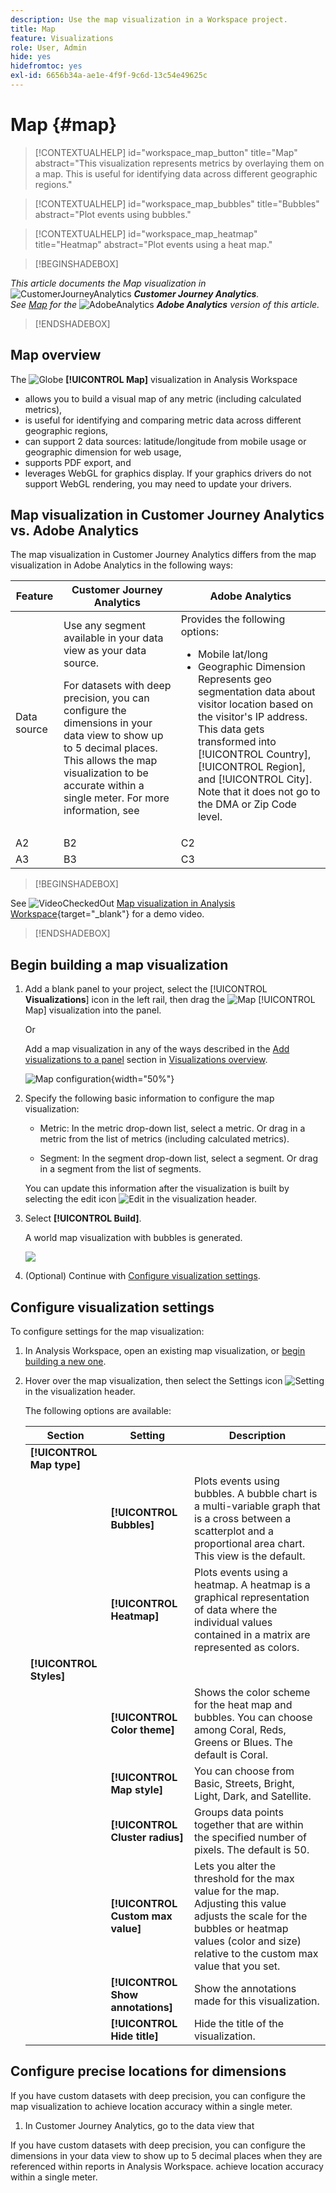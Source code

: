 ```yaml
---
description: Use the map visualization in a Workspace project.
title: Map
feature: Visualizations
role: User, Admin
hide: yes
hidefromtoc: yes
exl-id: 6656b34a-ae1e-4f9f-9c6d-13c54e49625c
---
```

# Map {#map}

<!-- markdownlint-disable MD034 -->

>[!CONTEXTUALHELP]
>id="workspace_map_button"
>title="Map"
>abstract="This visualization represents metrics by overlaying them on a map. This is useful for identifying data across different geographic regions."

<!-- markdownlint-enable MD034 -->

<!-- markdownlint-disable MD034 -->

>[!CONTEXTUALHELP]
>id="workspace_map_bubbles"
>title="Bubbles"
>abstract="Plot events using bubbles."

<!-- markdownlint-enable MD034 -->

<!-- markdownlint-disable MD034 -->

>[!CONTEXTUALHELP]
>id="workspace_map_heatmap"
>title="Heatmap"
>abstract="Plot events using a heat map."

<!-- markdownlint-enable MD034 -->


>[!BEGINSHADEBOX]

_This article documents the Map visualization in_ ![CustomerJourneyAnalytics](/help/assets/icons/CustomerJourneyAnalytics.svg) _**Customer Journey Analytics**._<br/>_See [Map](https://experienceleague.adobe.com/en/docs/analytics/analyze/analysis-workspace/visualizations/map-visualization) for the_ ![AdobeAnalytics](/help/assets/icons/AdobeAnalytics.svg) _**Adobe Analytics** version of this article._

>[!ENDSHADEBOX]

## Map overview

The ![Globe](/help/assets/icons/Globe.svg) **[!UICONTROL Map]** visualization in Analysis Workspace

* allows you to build a visual map of any metric (including calculated metrics),
* is useful for identifying and comparing metric data across different geographic regions,
* can support 2 data sources: latitude/longitude from mobile usage or geographic dimension for web usage,
* supports PDF export, and
* leverages WebGL for graphics display. If your graphics drivers do not support WebGL rendering, you may need to update your drivers.

## Map visualization in Customer Journey Analytics vs. Adobe Analytics

The map visualization in Customer Journey Analytics differs from the map visualization in Adobe Analytics in the following ways:


| Feature | Customer Journey Analytics | Adobe Analytics |
|---------|----------|---------|
| Data source | Use any segment available in your data view as your data source.<p>For datasets with deep precision, you can configure the dimensions in your data view to show up to 5 decimal places. This allows the map visualization to be accurate within a single meter. For more information, see </p>  | Provides the following options: <ul><li>Mobile lat/long</li><li>Geographic Dimension<br/>Represents geo segmentation data about visitor location based on the visitor's IP address. This data gets transformed into [!UICONTROL Country], [!UICONTROL Region], and [!UICONTROL City]. Note that it does not go to the DMA or Zip Code level.</li></ul> |
| A2 | B2 | C2 |
| A3 | B3 | C3 |


>[!BEGINSHADEBOX]

See ![VideoCheckedOut](/help/assets/icons/VideoCheckedOut.svg) [Map visualization in Analysis Workspace](https://video.tv.adobe.com/v/23559/?quality=12){target=&#34;_blank&#34;} for a demo video.

>[!ENDSHADEBOX]


## Begin building a map visualization

1. Add a blank panel to your project, select the [!UICONTROL **Visualizations**] icon in the left rail, then drag the ![Map](/help/assets/icons/Globe.svg) [!UICONTROL Map] visualization into the panel. 

   Or

   Add a map visualization in any of the ways described in the [Add visualizations to a panel](/help/analysis-workspace/visualizations/freeform-analysis-visualizations.md#add-visualizations-to-a-panel) section in [Visualizations overview](/help/analysis-workspace/visualizations/freeform-analysis-visualizations.md).

   ![Map configuration](assets/map-configuration.png){width="50%"}

1. Specify the following basic information to configure the map visualization:

   * Metric: In the metric drop-down list, select a metric. Or drag in a metric from the list of metrics (including calculated metrics).

   * Segment: In the segment drop-down list, select a segment. Or drag in a segment from the list of segments.

   You can update this information after the visualization is built by selecting the edit icon ![Edit](/help/assets/icons/Edit.svg) in the visualization header.

1. Select **[!UICONTROL Build]**.

   A world map visualization with bubbles is generated.

   ![](assets/map-visualization.png)

1. (Optional) Continue with [Configure visualization settings](#configure-visualization-settings).

## Configure visualization settings

To configure settings for the map visualization:

1. In Analysis Workspace, open an existing map visualization, or [begin building a new one](#begin-building-a-map-visualization).

1. Hover over the map visualization, then select the Settings icon ![Setting](/help/assets/icons/Setting.svg) in the visualization header.

   The following options are available:

   | Section | Setting | Description |
   | --- |--- |--- |
   | **[!UICONTROL Map type]** | | |
   | |**[!UICONTROL Bubbles]**|Plots events using bubbles. A bubble chart is a multi-variable graph that is a cross between a scatterplot and a proportional area chart. This view is the default.|
   | |**[!UICONTROL Heatmap]**|Plots events using a heatmap. A heatmap is a graphical representation of data where the individual values contained in a matrix are represented as colors.|
   | **[!UICONTROL Styles]** | | |
   | |**[!UICONTROL Color theme]**|Shows the color scheme for the heat map and bubbles. You can choose among Coral, Reds, Greens or Blues. The default is Coral.|
   | |**[!UICONTROL Map style]**|You can choose from Basic, Streets, Bright, Light, Dark, and Satellite.|
   | | **[!UICONTROL Cluster radius]**|Groups data points together that are within the specified number of pixels. The default is 50.|
   | | **[!UICONTROL Custom max value]**|Lets you alter the threshold for the max value for the map. Adjusting this value adjusts the scale for the bubbles or heatmap values (color and size) relative to the custom max value that you set.|
   | | **[!UICONTROL Show annotations]** | Show the annotations made for this visualization. |
   | | **[!UICONTROL Hide title]** | Hide the title of the visualization.  |

## Configure precise locations for dimensions

If you have custom datasets with deep precision, you can configure the map visualization to achieve location accuracy within a single meter. 

1. In Customer Journey Analytics, go to the data view that 

If you have custom datasets with deep precision, you can configure the dimensions in your data view to show up to 5 decimal places when they are referenced within reports in Analysis Workspace. achieve location accuracy within a single meter. 


